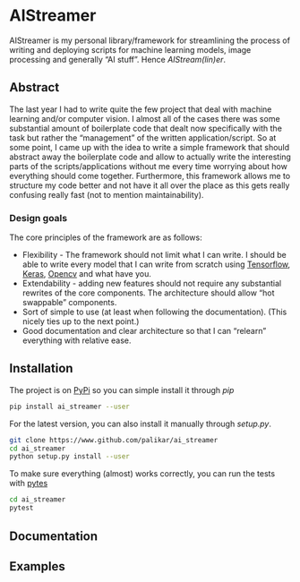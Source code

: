 # AIStreamer

AIStreamer is my personal library/framework for streamlining the process of writing and deploying scripts for machine learning models, image processing and generally &ldquo;AI stuff&rdquo;. Hence *AIStream(lin)er*.


## Abstract

The last year I had to write quite the few project that deal with machine learning and/or computer vision. I almost all of the cases there was some substantial amount of boilerplate code that dealt now specifically with the task but rather the &ldquo;management&rdquo; of the written application/script. So at some point, I came up with the idea to write a simple framework that should abstract away the boilerplate code and allow to actually write the interesting parts of the scripts/applications without me every time worrying about how everything should come together. Furthermore, this framework allows me to structure my code better and not have it all over the place as this gets really confusing really fast (not to mention maintainability).


### Design goals

The core principles of the framework are as follows:

-   Flexibility - The framework should not limit what I can write. I should be able to write every model that I can write from scratch using [Tensorflow](https://www.tensorflow.org/%0A%0A), [Keras](https://keras.io/), [Opencv](https://opencv.org/) and what have you.
-   Extendability - adding new features should not require any substantial rewrites of the core components. The architecture should allow &ldquo;hot swappable&rdquo; components.
-   Sort of simple to use (at least when following the documentation). (This nicely ties up to the next point.)
-   Good documentation and clear architecture so that I can &ldquo;relearn&rdquo; everything with relative ease.


## Installation

The project is on [PyPi](https://pypi.org/) so you can simple install it through *pip*

```sh
pip install ai_streamer --user
```

For the latest version, you can also install it manually through *setup.py*.

```sh
git clone https://www.github.com/palikar/ai_streamer
cd ai_streamer
python setup.py install --user
```



To make sure everything (almost) works correctly, you can run the tests with [pytes](https://docs.pytest.org/en/latest/)

```sh
cd ai_streamer
pytest
```


## Documentation


## Examples
